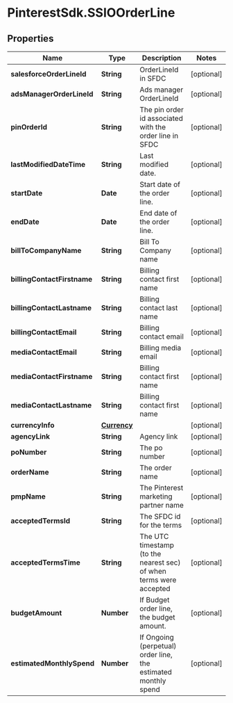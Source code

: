 # PinterestSdk.SSIOOrderLine

## Properties

Name | Type | Description | Notes
------------ | ------------- | ------------- | -------------
**salesforceOrderLineId** | **String** | OrderLineId in SFDC | [optional] 
**adsManagerOrderLineId** | **String** | Ads manager OrderLineId | [optional] 
**pinOrderId** | **String** | The pin order id associated with the order line in SFDC | [optional] 
**lastModifiedDateTime** | **String** | Last modified date. | [optional] 
**startDate** | **Date** | Start date of the order line. | [optional] 
**endDate** | **Date** | End date of the order line. | [optional] 
**billToCompanyName** | **String** | Bill To Company name | [optional] 
**billingContactFirstname** | **String** | Billing contact first name | [optional] 
**billingContactLastname** | **String** | Billing contact last name | [optional] 
**billingContactEmail** | **String** | Billing contact email | [optional] 
**mediaContactEmail** | **String** | Billing media email | [optional] 
**mediaContactFirstname** | **String** | Billing contact first name | [optional] 
**mediaContactLastname** | **String** | Billing contact first name | [optional] 
**currencyInfo** | [**Currency**](Currency.md) |  | [optional] 
**agencyLink** | **String** | Agency link | [optional] 
**poNumber** | **String** | The po number | [optional] 
**orderName** | **String** | The order name | [optional] 
**pmpName** | **String** | The Pinterest marketing partner name | [optional] 
**acceptedTermsId** | **String** | The SFDC id for the terms | [optional] 
**acceptedTermsTime** | **String** | The UTC timestamp (to the nearest sec) of when terms were accepted | [optional] 
**budgetAmount** | **Number** | If Budget order line, the budget amount. | [optional] 
**estimatedMonthlySpend** | **Number** | If Ongoing (perpetual) order line, the estimated monthly spend | [optional] 


